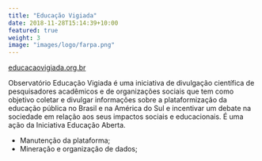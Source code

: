 ```yaml
---
title: "Educação Vigiada"
date: 2018-11-28T15:14:39+10:00
featured: true
weight: 3
image: "images/logo/farpa.png"
---
```


[educacaovigiada.org.br](https://educacaovigiada.org.br/)

Observatório Educação Vigiada é uma iniciativa de divulgação 
científica de pesquisadores acadêmicos e de organizações sociais que tem
 como objetivo coletar e divulgar informações sobre a plataformização da
 educação pública no Brasil e na América do Sul e incentivar um debate 
na sociedade em relação aos seus impactos sociais e educacionais. É uma 
ação da Iniciativa Educação Aberta.

- Manutenção da plataforma;
- Mineração e organização de dados;
